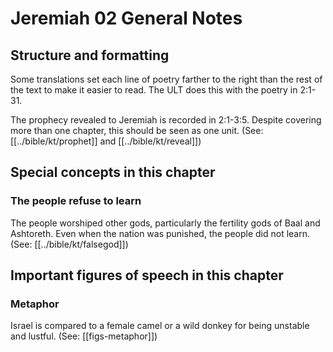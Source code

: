 # Jeremiah 02 General Notes
## Structure and formatting

Some translations set each line of poetry farther to the right than the rest of the text to make it easier to read. The ULT does this with the poetry in 2:1-31.

The prophecy revealed to Jeremiah is recorded in 2:1-3:5. Despite covering more than one chapter, this should be seen as one unit. (See: [[../bible/kt/prophet]] and [[../bible/kt/reveal]])

## Special concepts in this chapter

### The people refuse to learn

The people worshiped other gods, particularly the fertility gods of Baal and Ashtoreth. Even when the nation was punished, the people did not learn. (See: [[../bible/kt/falsegod]])

## Important figures of speech in this chapter

### Metaphor

Israel is compared to a female camel or a wild donkey for being unstable and lustful. (See: [[figs-metaphor]])